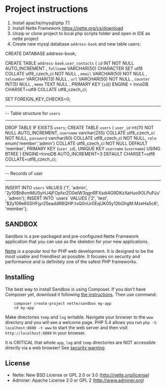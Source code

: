 Project instructions
=============

1. Install apache/mysql/php 7.1
2. Install Nette Framework https://nette.org/cs/download
3. Unzip or clone project to local php scripts folder and open in IDE as nette project
4. Create new mysql database `address-book` and new table users:


CREATE DATABASE address-book;


CREATE TABLE `address-book`.`user_contacts` 
( `id` INT NOT NULL AUTO_INCREMENT , 
`fullname` VARCHAR(50) CHARACTER SET utf8 COLLATE utf8_czech_ci NOT NULL , 
`email` VARCHAR(50) NOT NULL , 
`telnumber` VARCHAR(13) NULL ,
`url` VARCHAR(50) NOT NULL , 
`counter` INT(5) NULL , 
`memo` TEXT NULL , PRIMARY KEY (`id`)) 
ENGINE = InnoDB CHARSET=utf8 COLLATE utf8_czech_ci;


SET FOREIGN_KEY_CHECKS=0;

-- ----------------------------
-- Table structure for `users`
-- ----------------------------
DROP TABLE IF EXISTS `users`;
CREATE TABLE `users` (
  `user_id` int(11) NOT NULL AUTO_INCREMENT,
  `username` varchar(255) COLLATE utf8_czech_ci NOT NULL,
  `password` varchar(60) COLLATE utf8_czech_ci NOT NULL,
  `role` enum('member','admin') COLLATE utf8_czech_ci NOT NULL DEFAULT 'member',
  PRIMARY KEY (`user_id`),
  UNIQUE KEY `username` (`username`) USING BTREE
) ENGINE=InnoDB AUTO_INCREMENT=3 DEFAULT CHARSET=utf8 COLLATE=utf8_czech_ci;


-- ----------------------------
-- Records of user
-- ----------------------------
INSERT INTO `users` VALUES ('1', 'admin', '$2y$10$h8vmMU0yHJ4jFOpfxrZO0eIW3qgnRFXsdi4G9DKzXaHuo9OLPuPJu', 'admin');
INSERT INTO `users` VALUES ('2', 'test', '$2y$10$Re6SSHFjyr25eaddRBQHP.tvQ0nUr0EqUK05y12bGhgM.MzeHa5c6', 'member');


SANDBOX
----------

Sandbox is a pre-packaged and pre-configured Nette Framework application
that you can use as the skeleton for your new applications.

[Nette](http://nette.org) is a popular tool for PHP web development.
It is designed to be the most usable and friendliest as possible. It focuses
on security and performance and is definitely one of the safest PHP frameworks.


Installing
----------

The best way to install Sandbox is using Composer. If you don't have Composer yet, download
it following [the instructions](http://doc.nette.org/composer). Then use command:

		composer create-project nette/sandbox my-app
		cd my-app

Make directories `temp` and `log` writable. Navigate your browser
to the `www` directory and you will see a welcome page. PHP 5.4 allows
you run `php -S localhost:8888 -t www` to start the web server and
then visit `http://localhost:8888` in your browser.

It is CRITICAL that whole `app`, `log` and `temp` directories are NOT accessible
directly via a web browser! See [security warning](http://nette.org/security-warning).


License
-------
- Nette: New BSD License or GPL 2.0 or 3.0 (http://nette.org/license)
- Adminer: Apache License 2.0 or GPL 2 (http://www.adminer.org)
